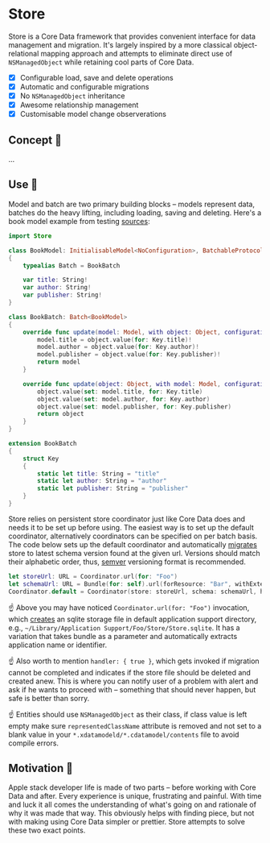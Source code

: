 # Store

Store is a Core Data framework that provides convenient interface for data management and migration. It's largely inspired by a more classical object-relational mapping approach and attempts to eliminate direct use of `NSManagedObject` while retaining cool parts of Core Data.

- [x] Configurable load, save and delete operations
- [x] Automatic and configurable migrations
- [x] No `NSManagedObject` inheritance
- [x] Awesome relationship management
- [x] Customisable model change observerations

## Concept 🔬

…

## Use 👷

Model and batch are two primary building blocks – models represent data, batches do the heavy lifting, including loading, saving and deleting. Here's a book model example from testing [sources](source/Testing/Model/Model.Book.swift):

```swift
import Store

class BookModel: InitialisableModel<NoConfiguration>, BatchableProtocol
{
    typealias Batch = BookBatch

    var title: String!
    var author: String!
    var publisher: String!
}

class BookBatch: Batch<BookModel>
{
    override func update(model: Model, with object: Object, configuration: Configuration? = nil) -> Model {
        model.title = object.value(for: Key.title)!
        model.author = object.value(for: Key.author)!
        model.publisher = object.value(for: Key.publisher)!
        return model
    }

    override func update(object: Object, with model: Model, configuration: Configuration? = nil) -> Object {
        object.value(set: model.title, for: Key.title)
        object.value(set: model.author, for: Key.author)
        object.value(set: model.publisher, for: Key.publisher)
        return object
    }
}

extension BookBatch
{
    struct Key
    {
        static let title: String = "title"
        static let author: String = "author"
        static let publisher: String = "publisher"
    }
}
```

Store relies on persistent store coordinator just like Core Data does and needs it to be set up before using. The easiest way is to set up the default coordinator, alternatively coordinators can be specified on per batch basis. The code below sets up the default coordinator and automatically [migrates](source/Store/Store.Coordinator.swift) store to latest schema version found at the given url. Versions should match their alphabetic order, thus, [semver](http://semver.org) versioning format is recommended.

```swift
let storeUrl: URL = Coordinator.url(for: "Foo")
let schemaUrl: URL = Bundle(for: self).url(forResource: "Bar", withExtension: "momd")!
Coordinator.default = Coordinator(store: storeUrl, schema: schemaUrl, handler: { true })!
```

☝️ Above you may have noticed `Coordinator.url(for: "Foo")` invocation, which [creates](source/Store/Store.Coordinator.swift) an sqlite storage file in default application support directory, e.g., `~/Library/Application Support/Foo/Store/Store.sqlite`. It has a variation that takes bundle as a parameter and automatically extracts application name or identifier.

☝️ Also worth to mention `handler: { true }`, which gets invoked if migration cannot be completed and indicates if the store file should be deleted and created anew. This is where you can notify user of a problem with alert and ask if he wants to proceed with – something that should never happen, but safe is better than sorry.

☝️ Entities should use `NSManagedObject` as their class, if class value is left empty make sure `representedClassName` attribute is removed and not set to a blank value in your `*.xdatamodeld/*.cdatamodel/contents` file to avoid compile errors.

## Motivation 🤔

Apple stack developer life is made of two parts – before working with Core Data and after. Every experience is unique, frustrating and painful. With time and luck it all comes the understanding of what's going on and rationale of why it was made that way. This obviously helps with finding piece, but not with making using Core Data simpler or prettier. Store attempts to solve these two exact points.